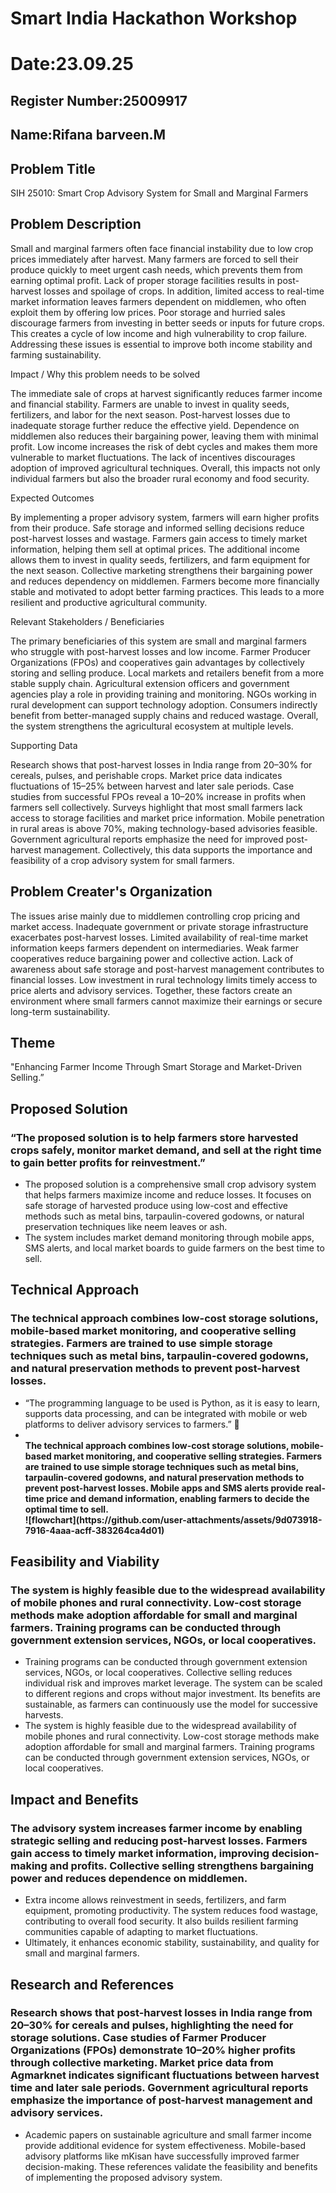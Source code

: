# Smart India Hackathon Workshop
# Date:23.09.25
## Register Number:25009917
## Name:Rifana barveen.M
## Problem Title
SIH 25010: Smart Crop Advisory System for Small and Marginal Farmers
## Problem Description

Small and marginal farmers often face financial instability due to low crop prices immediately after harvest. Many farmers are forced to sell their produce quickly to meet urgent cash needs, which prevents them from earning optimal profit. Lack of proper storage facilities results in post-harvest losses and spoilage of crops. In addition, limited access to real-time market information leaves farmers dependent on middlemen, who often exploit them by offering low prices. Poor storage and hurried sales discourage farmers from investing in better seeds or inputs for future crops. This creates a cycle of low income and high vulnerability to crop failure. Addressing these issues is essential to improve both income stability and farming sustainability.

Impact / Why this problem needs to be solved

The immediate sale of crops at harvest significantly reduces farmer income and financial stability. Farmers are unable to invest in quality seeds, fertilizers, and labor for the next season. Post-harvest losses due to inadequate storage further reduce the effective yield. Dependence on middlemen also reduces their bargaining power, leaving them with minimal profit. Low income increases the risk of debt cycles and makes them more vulnerable to market fluctuations. The lack of incentives discourages adoption of improved agricultural techniques. Overall, this impacts not only individual farmers but also the broader rural economy and food security.

Expected Outcomes

By implementing a proper advisory system, farmers will earn higher profits from their produce. Safe storage and informed selling decisions reduce post-harvest losses and wastage. Farmers gain access to timely market information, helping them sell at optimal prices. The additional income allows them to invest in quality seeds, fertilizers, and farm equipment for the next season. Collective marketing strengthens their bargaining power and reduces dependency on middlemen. Farmers become more financially stable and motivated to adopt better farming practices. This leads to a more resilient and productive agricultural community.

Relevant Stakeholders / Beneficiaries

The primary beneficiaries of this system are small and marginal farmers who struggle with post-harvest losses and low income. Farmer Producer Organizations (FPOs) and cooperatives gain advantages by collectively storing and selling produce. Local markets and retailers benefit from a more stable supply chain. Agricultural extension officers and government agencies play a role in providing training and monitoring. NGOs working in rural development can support technology adoption. Consumers indirectly benefit from better-managed supply chains and reduced wastage. Overall, the system strengthens the agricultural ecosystem at multiple levels.

Supporting Data

Research shows that post-harvest losses in India range from 20–30% for cereals, pulses, and perishable crops. Market price data indicates fluctuations of 15–25% between harvest and later sale periods. Case studies from successful FPOs reveal a 10–20% increase in profits when farmers sell collectively. Surveys highlight that most small farmers lack access to storage facilities and market price information. Mobile penetration in rural areas is above 70%, making technology-based advisories feasible. Government agricultural reports emphasize the need for improved post-harvest management. Collectively, this data supports the importance and feasibility of a crop advisory system for small farmers.

## Problem Creater's Organization

The issues arise mainly due to middlemen controlling crop pricing and market access. Inadequate government or private storage infrastructure exacerbates post-harvest losses. Limited availability of real-time market information keeps farmers dependent on intermediaries. Weak farmer cooperatives reduce bargaining power and collective action. Lack of awareness about safe storage and post-harvest management contributes to financial losses. Low investment in rural technology limits timely access to price alerts and advisory services. Together, these factors create an environment where small farmers cannot maximize their earnings or secure long-term sustainability.

## Theme

"Enhancing Farmer Income Through Smart Storage and Market-Driven Selling.” 

## Proposed Solution

<h3>“The proposed solution is to help farmers store harvested crops safely, monitor market demand, and sell at the right time to gain better profits for reinvestment.”</h3>
<ul><li>The proposed solution is a comprehensive small crop advisory system that helps farmers maximize income and reduce losses. It focuses on safe storage of harvested produce using low-cost and effective methods such as metal bins, tarpaulin-covered godowns, or natural preservation techniques like neem leaves or ash. </li>
<li> The system includes market demand monitoring through mobile apps, SMS alerts, and local market boards to guide farmers on the best time to sell.</li></ul>

## Technical Approach
<h3>The technical approach combines low-cost storage solutions, mobile-based market monitoring, and cooperative selling strategies. Farmers are trained to use simple storage techniques such as metal bins, tarpaulin-covered godowns, and natural preservation methods to prevent post-harvest losses.</h3>
<ul><li>“The programming language to be used is Python, as it is easy to learn, supports data processing, and can be integrated with mobile or web platforms to deliver advisory services to farmers.” 🌾</li>
<li><b><br>The technical approach combines low-cost storage solutions, mobile-based market monitoring, and cooperative selling strategies. Farmers are trained to use simple storage techniques such as metal bins, tarpaulin-covered godowns, and natural preservation methods to prevent post-harvest losses. Mobile apps and SMS alerts provide real-time price and demand information, enabling farmers to decide the optimal time to sell. </br>
![flowchart](https://github.com/user-attachments/assets/9d073918-7916-4aaa-acff-383264ca4d01)

</b></li></ul>


## Feasibility and Viability
<h3>The system is highly feasible due to the widespread availability of mobile phones and rural connectivity. Low-cost storage methods make adoption affordable for small and marginal farmers. Training programs can be conducted through government extension services, NGOs, or local cooperatives.</h3>
<ul><li> Training programs can be conducted through government extension services, NGOs, or local cooperatives. Collective selling reduces individual risk and improves market leverage. The system can be scaled to different regions and crops without major investment. Its benefits are sustainable, as farmers can continuously use the model for successive harvests.</li>
<li>The system is highly feasible due to the widespread availability of mobile phones and rural connectivity. Low-cost storage methods make adoption affordable for small and marginal farmers. Training programs can be conducted through government extension services, NGOs, or local cooperatives.</li></ul>

## Impact and Benefits
<h3>The advisory system increases farmer income by enabling strategic selling and reducing post-harvest losses. Farmers gain access to timely market information, improving decision-making and profits. Collective selling strengthens bargaining power and reduces dependence on middlemen.</h3>
<ul><li>Extra income allows reinvestment in seeds, fertilizers, and farm equipment, promoting productivity. The system reduces food wastage, contributing to overall food security. It also builds resilient farming communities capable of adapting to market fluctuations.</li>
<li>Ultimately, it enhances economic stability, sustainability, and quality for small and marginal farmers.</li></ul>

## Research and References
<h3>Research shows that post-harvest losses in India range from 20–30% for cereals and pulses, highlighting the need for storage solutions. Case studies of Farmer Producer Organizations (FPOs) demonstrate 10–20% higher profits through collective marketing. Market price data from Agmarknet indicates significant fluctuations between harvest time and later sale periods. Government agricultural reports emphasize the importance of post-harvest management and advisory services. </h3>
<ul><li> Academic papers on sustainable agriculture and small farmer income provide additional evidence for system effectiveness. Mobile-based advisory platforms like mKisan have successfully improved farmer decision-making. These references validate the feasibility and benefits of implementing the proposed advisory system.</li></ul>
